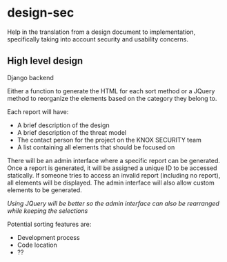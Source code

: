 # design-sec

Help in the translation from a design document to implementation, specifically taking into account security and usability concerns.

## High level design

Django backend

Either a function to generate the HTML for each sort method or a JQuery method to reorganize the elements based on the category they belong to.

Each report will have:
* A brief description of the design
* A brief description of the threat model
* The contact person for the project on the KNOX SECURITY team
* A list containing all elements that should be focused on

There will be an admin interface where a specific report can be generated. Once a report is generated, it will be assigned a unique ID to be accessed statically. If someone tries to access an invalid report (including no report), all elements will be displayed. The admin interface will also allow custom elements to be generated. 

*Using JQuery will be better so the admin interface can also be rearranged while keeping the selections*

Potential sorting features are:
* Development process
* Code location
* ??

